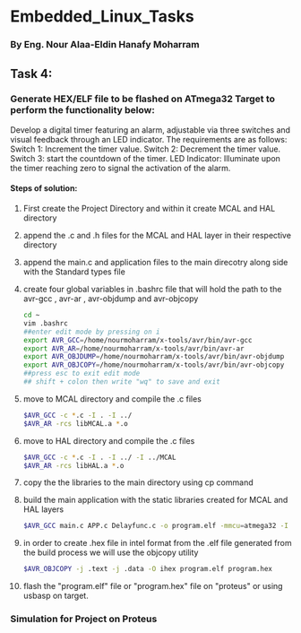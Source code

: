 # Embedded_Linux_Tasks



### By Eng. Nour Alaa-Eldin Hanafy Moharram



## Task 4:

### Generate HEX/ELF file to be flashed on ATmega32 Target to perform the functionality below:

Develop a digital timer featuring an alarm, adjustable via three switches and visual feedback through an LED indicator. The requirements are as follows:
Switch 1: Increment the timer value.
Switch 2: Decrement the timer value.
Switch 3: start the countdown of the timer.
LED Indicator: Illuminate upon the timer reaching zero to signal the activation of the alarm.

#### Steps of solution:

1. First create the Project Directory and within it create MCAL and HAL directory

2. append the .c and .h files for the MCAL and HAL layer in their respective directory

3. append the main.c and application files to the main direcotry along side with the Standard types file

4. create four global variables in .bashrc file that will hold the path to the avr-gcc , avr-ar , avr-objdump and avr-objcopy 

   ```bash
   cd ~ 
   vim .bashrc
   ##enter edit mode by pressing on i
   export AVR_GCC=/home/nourmoharram/x-tools/avr/bin/avr-gcc
   export AVR_AR=/home/nourmoharram/x-tools/avr/bin/avr-ar
   export AVR_OBJDUMP=/home/nourmoharram/x-tools/avr/bin/avr-objdump
   export AVR_OBJCOPY=/home/nourmoharram/x-tools/avr/bin/avr-objcopy
   ##press esc to exit edit mode
   ## shift + colon then write "wq" to save and exit
   ```

5. move to MCAL directory and compile the .c files

   ```bash
   $AVR_GCC -c *.c -I . -I ../
   $AVR_AR -rcs libMCAL.a *.o
   ```

6. move to HAL directory and compile the .c files

   ```bash
   $AVR_GCC -c *.c -I . -I ../ -I ../MCAL
   $AVR_AR -rcs libHAL.a *.o
   ```

7. copy the the libraries to the main directory using cp command

8. build the main application with the static libraries created for MCAL and HAL layers

   ```bash
   $AVR_GCC main.c APP.c Delayfunc.c -o program.elf -mmcu=atmega32 -I . -I MCAL/ -I HAL/ -L . -lHAL -lMCAL  -DF_CPU=8000000UL 
   ```

9. in order to create .hex file in intel format from the .elf file generated from the build process we will use the objcopy utility 

   ```bash
   $AVR_OBJCOPY -j .text -j .data -O ihex program.elf program.hex
   ```

10. flash the "program.elf" file or "program.hex" file on "proteus" or using usbasp on target.



### Simulation for Project on Proteus

[](https://drive.google.com/drive/folders/1SN5-gfehayu8Y24ygKjCLLJ5ktzaXoO9)
